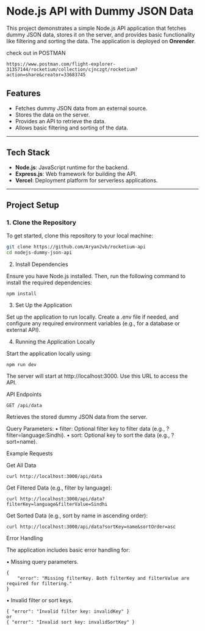 # Node.js API with Dummy JSON Data

This project demonstrates a simple Node.js API application that fetches dummy JSON data, stores it on the server, and provides basic functionality like filtering and sorting the data. The application is deployed on **Onrender**.

check out in POSTMAN
```
https://www.postman.com/flight-explorer-31357144/rocketium/collection/cjnczgt/rocketium?action=share&creator=33683745
```
## Features
- Fetches dummy JSON data from an external source.
- Stores the data on the server.
- Provides an API to retrieve the data.
- Allows basic filtering and sorting of the data.

---

## Tech Stack
- **Node.js**: JavaScript runtime for the backend.
- **Express.js**: Web framework for building the API.
- **Vercel**: Deployment platform for serverless applications.

---

## Project Setup

### 1. Clone the Repository
To get started, clone this repository to your local machine:

```bash
git clone https://github.com/Aryan2vb/rocketium-api
cd nodejs-dummy-json-api
```

2. Install Dependencies

Ensure you have Node.js installed. Then, run the following command to install the required dependencies:
```
npm install
```
3. Set Up the Application

Set up the application to run locally. Create a .env file if needed, and configure any required environment variables (e.g., for a database or external API).

4. Running the Application Locally

Start the application locally using:
```
npm run dev
```
The server will start at http://localhost:3000. Use this URL to access the API.

API Endpoints
```
GET /api/data
```
Retrieves the stored dummy JSON data from the server.

Query Parameters:
	•	filter: Optional filter key to filter data (e.g., ?filter=language:Sindhi).
	•	sort: Optional key to sort the data (e.g., ?sort=name).

Example Requests

Get All Data
```
curl http://localhost:3000/api/data
```
Get Filtered Data (e.g., filter by language):
```
curl http://localhost:3000/api/data?filterKey=language&filterValue=Sindhi
```
Get Sorted Data (e.g., sort by name in ascending order):
```
curl http://localhost:3000/api/data?sortKey=name&sortOrder=asc
```
Error Handling

The application includes basic error handling for:

• Missing query parameters.
```
{
    "error": "Missing filterKey. Both filterKey and filterValue are required for filtering."
}
```
• Invalid filter or sort keys.
```
{ "error": "Invalid filter key: invalidKey" }
or
{ "error": "Invalid sort key: invalidSortKey" }

```
	
	


